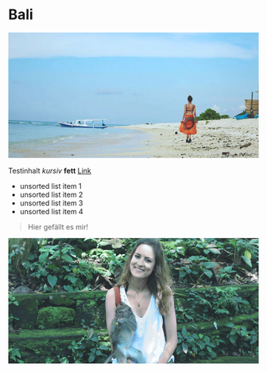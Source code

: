 # Bali
![alt text](./img_01.jpg)

Testinhalt *kursiv* **fett** [Link](http://alexanderkehr.de)
- unsorted list item 1
- unsorted list item 2
- unsorted list item 3
- unsorted list item 4

> Hier gefällt es mir!

![alt text](./img_02.jpg)
